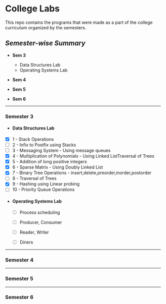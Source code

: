 # College Labs

This repo contains the programs that were made as a part of the college curriculum organized by the semesters.

## *Semester-wise Summary*
- **Sem 3** 
  * Data Structures Lab
  * Operating Systems Lab
- **Sem 4**

- **Sem 5**

- **Sem 6**

---------------------------------------------------------------------------------------------------------------------------

### Semester 3

 - #### Data Structures Lab
  - [X] 1 - Stack Operations
  - [ ] 2 - Infix to Postfix using Stacks
  - [ ] 3 - Messaging System - Using message queues
  - [X] 4 - Multiplication of Polynomials - Using Linked ListTraversal of Trees
  - [X] 5 - Addition of long positive integers
  - [X] 6 - Sparse Matrix - Using Doubly Linked List
  - [X] 7 - Binary Tree Operations - insert,delete,preorder,inorder,postorder
  - [ ] 8 - Traversal of Trees
  - [X] 9 - Hashing using Linear probing
  - [ ] 10 - Priority Queue Operations

- #### Operating Systems Lab

  - [ ] Process scheduling
  - [ ] Producer, Consumer
  - [ ] Reader, Writer
  - [ ] Diners


---------------------------------------------------------------------------------------------------------------------------

### Semester 4

---------------------------------------------------------------------------------------------------------------------------

### Semester 5
  
---------------------------------------------------------------------------------------------------------------------------  

### Semester 6
